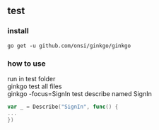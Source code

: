 ## test

### install
`go get -u github.com/onsi/ginkgo/ginkgo`

### how to use
run in test folder<br>
ginkgo          test all files<br>
ginkgo -focus=SignIn          test describe named SignIn
```go
var _ = Describe("SignIn", func() {
...  
})
```
